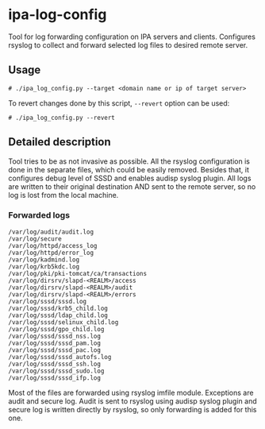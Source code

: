 # ipa-log-config

Tool for log forwarding configuration on IPA servers and clients. Configures rsyslog to collect and forward selected log files to desired remote server.

## Usage

```
# ./ipa_log_config.py --target <domain name or ip of target server>
```

To revert changes done by this script, `--revert` option can be used:

```
# ./ipa_log_config.py --revert
```

## Detailed description

Tool tries to be as not invasive as possible. All the rsyslog configuration is done in the separate files, which could be easily removed. Besides that, it configures debug level of SSSD and enables audisp syslog plugin. All logs are written to their original destination AND sent to the remote server, so no log is lost from the local machine.

### Forwarded logs

```
/var/log/audit/audit.log
/var/log/secure
/var/log/httpd/access_log
/var/log/httpd/error_log
/var/log/kadmind.log
/var/log/krb5kdc.log
/var/log/pki/pki-tomcat/ca/transactions
/var/log/dirsrv/slapd-<REALM>/access
/var/log/dirsrv/slapd-<REALM>/audit
/var/log/dirsrv/slapd-<REALM>/errors
/var/log/sssd/sssd.log
/var/log/sssd/krb5_child.log
/var/log/sssd/ldap_child.log
/var/log/sssd/selinux_child.log
/var/log/sssd/gpo_child.log
/var/log/sssd/sssd_nss.log
/var/log/sssd/sssd_pam.log
/var/log/sssd/sssd_pac.log
/var/log/sssd/sssd_autofs.log
/var/log/sssd/sssd_ssh.log
/var/log/sssd/sssd_sudo.log
/var/log/sssd/sssd_ifp.log
```

Most of the files are forwarded using rsyslog imfile module. Exceptions are audit and secure log. Audit is sent to rsyslog using audisp syslog plugin and secure log is written directly by rsyslog, so only forwarding is added for this one. 
